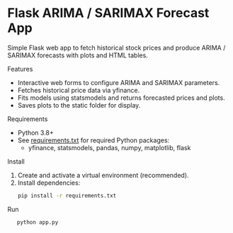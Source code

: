 # Flask ARIMA / SARIMAX Forecast App

Simple Flask web app to fetch historical stock prices and produce ARIMA / SARIMAX forecasts with plots and HTML tables.

Features
- Interactive web forms to configure ARIMA and SARIMAX parameters.
- Fetches historical price data via yfinance.
- Fits models using statsmodels and returns forecasted prices and plots.
- Saves plots to the static folder for display.

Requirements
- Python 3.8+
- See [requirements.txt](requirements.txt) for required Python packages:
  - yfinance, statsmodels, pandas, numpy, matplotlib, flask

Install
1. Create and activate a virtual environment (recommended).
2. Install dependencies:
   ```sh
   pip install -r requirements.txt

Run
```sh
   python app.py

